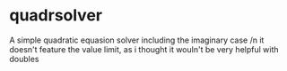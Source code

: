 # quadrsolver
A simple quadratic equasion solver including the imaginary case /n
it doesn't feature the value limit, as i thought it wouln't be very helpful with doubles

